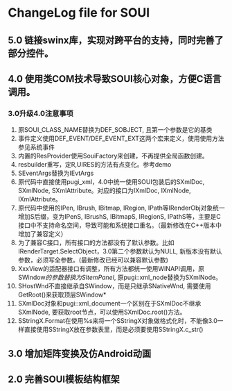 ﻿# ChangeLog file for SOUI
## 5.0 链接swinx库，实现对跨平台的支持，同时完善了部分控件。

## 4.0 使用类COM技术导致SOUI核心对象，方便C语言调用。
### 3.0升级4.0注意事项
1.  原SOUI_CLASS_NAME替换为DEF_SOBJECT, 且第一个参数是它的基类
2.  事件定义使用DEF_EVENT/DEF_EVENT_EXT这两个宏来定义，使用使用方法参见系统事件
3.  内置的ResProvider使用SouiFactory来创建，不再提供全局函数创建。
4.  resbuilder重写，定R,UIRES的方法有点变化。参考demo
5.  SEventArgs替换为IEvtArgs
6. 原代码中直接使用pugi_xml，4.0中统一使用SOUI包装后的SXmlDoc, SXmlNode, SXmlAttribute。对应的接口为IXmlDoc, IXmlNode, IXmlAttribute。
7. 原代码中使用的IPen, IBrush, IBitmap, IRegion, IPath等IRenderObj对象统一增加S后缀，变为IPenS, IBrushS, IBitmapS, IRegionS, IPathS等，主要是C接口中不支持命名空间，导致可能和系统接口重名。（最新修改在C++版本中增加了兼容定义）
8. 为了兼容C接口，所有接口的方法都没有了默认参数。比如IRenderTarget.SelectObject，3.0第二个参数默认为NULL, 新版本没有默认参数，必须写全参数。(最新修改已经可以兼容默认参数)
9. XxxView的适配器接口有调整，所有方法都统一使用WINAPI调用，原SWindow*的参数替换为SItemPanel*, 原pugi::xml_node替换为SXmlNode。
10. SHostWnd不直接继承自SWindow，而是只继承SNativeWnd, 需要使用GetRoot()来获取顶层SWindow*
11. SXmlDoc对象和pugi::xml_document一个区别在于SXmlDoc不继承SXmlNode, 要获取root节点，可以使用SXmlDoc.root()方法。
12. SStringX.Format在使用%s来将一个SStringX对象做格式化时，不能像3.0一样直接使用SStringX放在参数表里，而是必须要使用SStringX.c_str()

## 3.0 增加矩阵变换及仿Android动画
## 2.0 完善SOUI模板结构框架